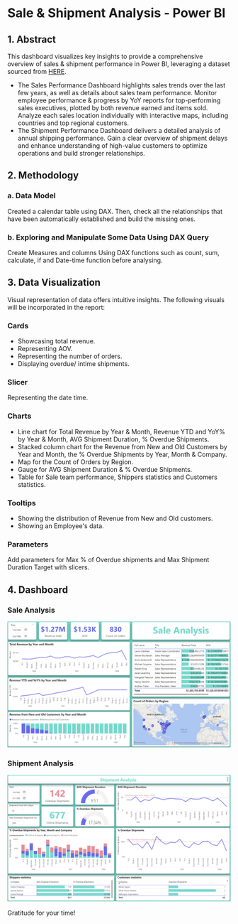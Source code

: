 # Sale & Shipment Analysis - Power BI
## 1. Abstract
This dashboard visualizes key insights to provide a comprehensive overview of sales & shipment performance in Power BI, leveraging a dataset sourced from [HERE](https://drive.google.com/drive/folders/1sNHbkw6k1TcuiePujyqh3pWCCi9CXa9c?usp=drive_link). 
- The Sales Performance Dashboard highlights sales trends over the last few years, as well as details about sales team performance. Monitor employee performance & progress by YoY reports for top-performing sales executives, plotted by both revenue earned and items sold. Analyze each sales location individually with interactive maps, including countries and top regional customers.
- The Shipment Performance Dashboard delivers a detailed analysis of annual shipping performance. Gain a clear overview of shipment delays and enhance understanding of high-value customers to optimize operations and build stronger relationships.

## 2. Methodology
### a. Data Model
Created a calendar table using DAX. Then, check all the relationships that have been automatically established and build the missing ones.

### b. Exploring and Manipulate Some Data Using DAX Query
Create Measures and columns Using DAX functions such as count, sum, calculate, if and Date-time function before analysing.

## 3. Data Visualization
Visual representation of data offers intuitive insights. The following visuals will be incorporated in the report:
### Cards
- Showcasing total revenue.
- Representing AOV.
- Representing the number of orders.
- Displaying overdue/ intime shipments.
### Slicer
Representing the date time.
### Charts
- Line chart for Total Revenue by Year & Month, Revenue YTD and YoY% by Year & Month, AVG Shipment Duration, % Overdue Shipments.
- Stacked column chart for the Revenue from New and Old Customers by Year and Month, the % Overdue Shipments by Year, Month & Company.
- Map for the Count of Orders by Region.
- Gauge for AVG Shipment Duration & % Overdue Shipments.
- Table for Sale team performance, Shippers statistics and Customers statistics.
### Tooltips
- Showing the distribution of Revenue from New and Old customers.
- Showing an Employee's data.
### Parameters
Add parameters for Max % of Overdue shipments and Max Shipment Duration Target with slicers.

## 4. Dashboard
### Sale Analysis
![](https://github.com/Dechannie689/Sale-Shipment-Analysis/blob/main/Sale%20Analysis.png)

### Shipment Analysis
![](https://github.com/Dechannie689/Sale-Shipment-Analysis/blob/main/Shipment%20Analysis.png)

Gratitude for your time!
